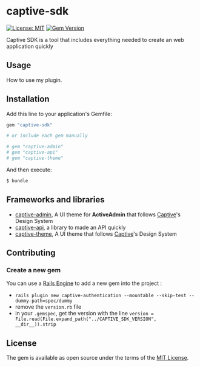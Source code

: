 # captive-sdk

[![License: MIT](https://img.shields.io/badge/License-MIT-yellow.svg)](https://opensource.org/licenses/MIT)
[![Gem Version](https://img.shields.io/gem/v/captive-sdk.svg)](https://rubygems.org/gems/captive-sdk)

Captive SDK is a tool that includes everything needed to create an web application quickly

## Usage
How to use my plugin.

## Installation
Add this line to your application's Gemfile:

```ruby
gem "captive-sdk"

# or include each gem manually

# gem "captive-admin"
# gem "captive-api"
# gem "captive-theme"
```

And then execute:
```bash
$ bundle
```

## Frameworks and libraries

- [captive-admin](https://github.com/Captive-Studio/captive-sdk/blob/main/captive-admin/README.md), A UI theme for **ActiveAdmin** that follows [Captive](https://captive.fr)'s Design System
- [captive-api](https://github.com/Captive-Studio/captive-sdk/blob/main/captive-api/README.md), a library to made an API quickly
- [captive-theme](https://github.com/Captive-Studio/captive-sdk/blob/main/captive-theme/README.md), A UI theme that follows [Captive](https://captive.fr)'s Design System


## Contributing

### Create a new gem

You can use a [Rails Engine](https://guides.rubyonrails.org/engines.html) to add a new gem into the project :

- `rails plugin new captive-authentication --mountable --skip-test --dummy-path=spec/dummy`
- remove the `version.rb` file
- in your `.gemspec`, get the version with the line `version = File.read(File.expand_path("../CAPTIVE_SDK_VERSION", __dir__)).strip`

## License
The gem is available as open source under the terms of the [MIT License](https://opensource.org/licenses/MIT).
